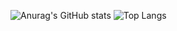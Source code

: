 

![Anurag's GitHub stats](https://github-readme-stats.vercel.app/api?username=fahrizalvianaz&show_icons=true&theme=radical)
![Top Langs](https://github-readme-stats.vercel.app/api/top-langs/?username=anuraghazra&layout=compact)

<!--
**fahrizalvianaz/fahrizalvianaz** is a ✨ _special_ ✨ repository because its `README.md` (this file) appears on your GitHub profile.

Here are some ideas to get you started:

- 🔭 I’m currently working on ...
- 🌱 I’m currently learning ...
- 👯 I’m looking to collaborate on ...
- 🤔 I’m looking for help with ...
- 💬 Ask me about ...
- 📫 How to reach me: ...
- 😄 Pronouns: ...
- ⚡ Fun fact: ...
-->

